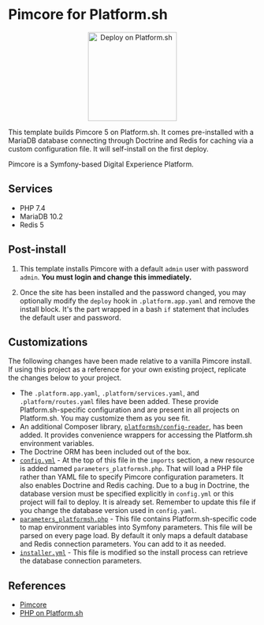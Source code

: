 # Pimcore for Platform.sh

<p align="center">
<a href="https://console.platform.sh/projects/create-project?template=https://raw.githubusercontent.com/platformsh/template-builder/master/templates/pimcore/.platform.template.yaml&utm_content=pimcore&utm_source=github&utm_medium=button&utm_campaign=deploy_on_platform">
    <img src="https://platform.sh/images/deploy/lg-blue.svg" alt="Deploy on Platform.sh" width="180px" />
</a>
</p>

This template builds Pimcore 5 on Platform.sh.  It comes pre-installed with a MariaDB database connecting through Doctrine and Redis for caching via a custom configuration file.  It will self-install on the first deploy.

Pimcore is a Symfony-based Digital Experience Platform.

## Services

* PHP 7.4
* MariaDB 10.2
* Redis 5

## Post-install

1. This template installs Pimcore with a default `admin` user with password `admin`.  **You must login and change this immediately.**

2. Once the site has been installed and the password changed, you may optionally modify the `deploy` hook in `.platform.app.yaml` and remove the install block.  It's the part wrapped in a bash `if` statement that includes the default user and password.

## Customizations

The following changes have been made relative to a vanilla Pimcore install.  If using this project as a reference for your own existing project, replicate the changes below to your project.

* The `.platform.app.yaml`, `.platform/services.yaml`, and `.platform/routes.yaml` files have been added.  These provide Platform.sh-specific configuration and are present in all projects on Platform.sh.  You may customize them as you see fit.
* An additional Composer library, [`platformsh/config-reader`](https://github.com/platformsh/config-reader-php), has been added.  It provides convenience wrappers for accessing the Platform.sh environment variables.
* The Doctrine ORM has been included out of the box.
* [`config.yml`](/app/config/config.yml) - At the top of this file in the `imports` section, a new resource is added named `parameters_platformsh.php`.  That will load a PHP file rather than YAML file to specify Pimcore configuration parameters.  It also enables Doctrine and Redis caching.  Due to a bug in Doctrine, the database version must be specified explicitly in `config.yml` or this project will fail to deploy.  It is already set.  Remember to update this file if you change the database version used in `config.yaml`.
* [`parameters_platformsh.php`](/app/config/parameters_platformsh.php) - This file contains Platform.sh-specific code to map environment variables into Symfony parameters. This file will be parsed on every page load. By default it only maps a default database and Redis connection parameters. You can add to it as needed.
* [`installer.yml`](/app/config/installer.yml) - This file is modified so the install process can retrieve the database connection parameters.

## References

* [Pimcore](https://pimcore.com/)
* [PHP on Platform.sh](https://docs.platform.sh/languages/php.html)
